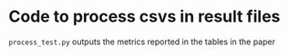 # Code to process csvs in result files

`process_test.py` outputs the metrics reported in the tables in the paper
